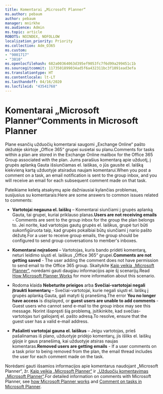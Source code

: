 ```yaml
---
title: Komentarai „Microsoft Planner“
ms.author: pebaum
author: pebaum
manager: mnirkhe
ms.audience: Admin
ms.topic: article
ROBOTS: NOINDEX, NOFOLLOW
localization_priority: Priority
ms.collection: Adm_O365
ms.custom:
- "9001717"
- "3810"
ms.openlocfilehash: 682a00364063d395ef9053fc7f6d99a299451c1b
ms.sourcegitcommit: 1173501899034ad5f6a432311bc3f1091ead3efa
ms.translationtype: HT
ms.contentlocale: lt-LT
ms.lasthandoff: 04/16/2020
ms.locfileid: "43541768"
---
```

# <a name="comments-in-microsoft-planner"></a><span data-ttu-id="77d11-102">Komentarai „Microsoft Planner“</span><span class="sxs-lookup"><span data-stu-id="77d11-102">Comments in Microsoft Planner</span></span>

<span data-ttu-id="77d11-103">Plane esančių užduočių komentarai saugomi „Exchange Online“ pašto dėžutėje skirtoje „Office 365“ grupei susietai su planu.</span><span class="sxs-lookup"><span data-stu-id="77d11-103">Comments for tasks within a plan are stored in the Exchange Online mailbox for the Office 365 Group associated with the plan.</span></span>  <span data-ttu-id="77d11-104">Jums parašius komentarą apie užduotį, į grupės aplanką Gauta išsiunčiamas el. laiškas, o jūs gausite el. laišką kiekvieną kartą užduotyje atsiradus naujam komentarui.</span><span class="sxs-lookup"><span data-stu-id="77d11-104">When you post a comment on a task, an email notification is sent to the group inbox, and you will receive an email for each subsequent comment made on that task.</span></span>

<span data-ttu-id="77d11-105">Pateikiame keletą atsakymų apie dažniausiai kylančias problemas, susijusius su komentarais:</span><span class="sxs-lookup"><span data-stu-id="77d11-105">Here are some answers to common issues related to comments:</span></span>

- <span data-ttu-id="77d11-106">**Vartotojai negauna el. laiškų** – Komentarai siunčiami į grupės aplanką Gauta, tai grupei, kuriai priklauso planas.</span><span class="sxs-lookup"><span data-stu-id="77d11-106">**Users are not receiving emails** - Comments are sent to the group inbox for the group the plan belongs to.</span></span> <span data-ttu-id="77d11-107">Jei norite, kad vartotojas gautų grupės el. laiškus, grupė turi būti sukonfigūruota taip, kad grupės pokalbiai būtų siunčiami į nario pašto dėžutę.</span><span class="sxs-lookup"><span data-stu-id="77d11-107">For a user to receive group emails, the group should be configured to send group conversations to member's inboxes.</span></span>

- <span data-ttu-id="77d11-108">**Komentarai neįrašomi** – Vartotojas, kuris bando pridėti komentarą, neturi leidimo siųsti el. laiškus „Office 365“ grupei.</span><span class="sxs-lookup"><span data-stu-id="77d11-108">**Comments are not getting saved** -  The user adding the comment does not have permission to send email to the Office 365 group.</span></span> <span data-ttu-id="77d11-109">Skaitykite [Kaip veikia „Microsoft Planner“](https://techcommunity.microsoft.com/t5/planner-blog/how-microsoft-planner-works/ba-p/1214736), norėdami gauti daugiau informacijos apie šį scenarijų.</span><span class="sxs-lookup"><span data-stu-id="77d11-109">Read [How Microsoft Planner Works](https://techcommunity.microsoft.com/t5/planner-blog/how-microsoft-planner-works/ba-p/1214736) for more information about this scenario.</span></span>

- <span data-ttu-id="77d11-110">Rodoma klaida **Nebeturite prieigos** arba **Svečiai-vartotojai negali įtraukti komentarų** – Svečiai-vartotojai, kurie negali siųsti el. laiškų į grupės aplanką Gauta, gali matyti šį pranešimą.</span><span class="sxs-lookup"><span data-stu-id="77d11-110">The error **You no longer have access** is displayed, or **guest users are unable to add comments** - Guest users who cannot send e-mail to the group inbox may see this message.</span></span> <span data-ttu-id="77d11-111">Norint išspręsti šią problemą, įsitikinkite, kad svečias-vartotojas turi galiojantį el. pašto adresą.</span><span class="sxs-lookup"><span data-stu-id="77d11-111">To resolve, ensure that the guest user has a valid e-mail address.</span></span>

- <span data-ttu-id="77d11-112">**Pašalinti vartotojai gauna el. laiškus** – Jeigu vartotojas, prieš pašalinamas iš plano, užduotyje pridėjo komentarų, jis  išliks el. laiškų gijoje ir gaus pranešimą, kai užduotyje atsiras naujas komentaras.</span><span class="sxs-lookup"><span data-stu-id="77d11-112">**Removed users are getting emails** -  If a user comments on a task prior to being removed from the plan, the email thread includes the user for each comment made on the task.</span></span>

<span data-ttu-id="77d11-113">Norėdami gauti išsamios informacijos apie komentarus naudojant „Microsoft Planner“, žr. [Kaip veikia „Microsoft Planner“](https://techcommunity.microsoft.com/t5/planner-blog/how-microsoft-planner-works/ba-p/1214736) ir [„Užduočių komentavimas „Microsoft Planner“](https://support.microsoft.com/lt-LT/office/comment-on-tasks-in-microsoft-planner-fd4aedde-7785-4cd0-96ee-122fbc9140e1).</span><span class="sxs-lookup"><span data-stu-id="77d11-113">For detailed information on comments with Microsoft Planner, see [how Microsoft Planner works](https://techcommunity.microsoft.com/t5/planner-blog/how-microsoft-planner-works/ba-p/1214736) and [Comment on tasks in Microsoft Planner](https://support.microsoft.com/lt-LT/office/comment-on-tasks-in-microsoft-planner-fd4aedde-7785-4cd0-96ee-122fbc9140e1).</span></span>
